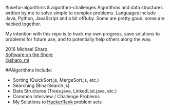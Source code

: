 #useful-algorithms & algorithm-challenges
Algorithms and data structures written by me to solve simple to complex problems.
Languages include Java, Python, JavaScript and a bit ofRuby. Some are pretty good,
some are hacked together.  

My intention with this repo is to track my own progress, save solutions to problems
for future use, and to potentially help others along the way.  

2016 Michael Sharp  
[Software on the Shore](http://www.softwareontheshore.com)    
[@sharp_mi](https://twitter.com/sharp_mi)  

##Algorithms Include:
  * Sorting (QuickSort.js, MergeSort.js, etc.)
  * Searching (BinarSearch.js)
  * Data Structures (Trees.java, LinkedList.java, etc.)
  * Common Interview / Challenge Problems
  * My Solutions to [HackerRank](http://www.hackerrank.com) problem sets
